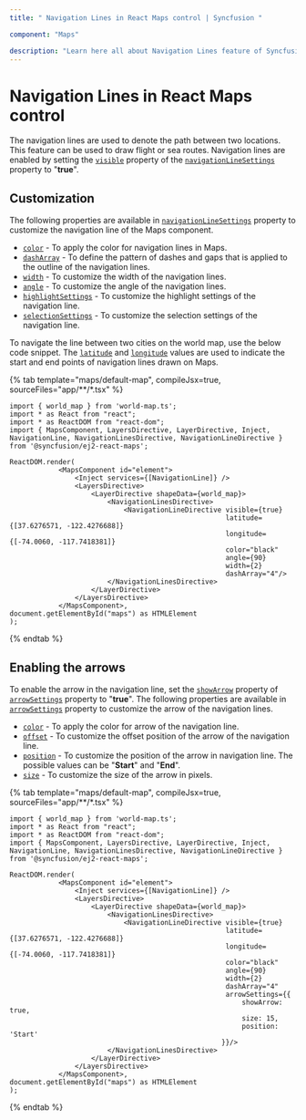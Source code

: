 ```yaml
---
title: " Navigation Lines in React Maps control | Syncfusion "

component: "Maps"

description: "Learn here all about Navigation Lines feature of Syncfusion React Maps control and more."
---
```


# Navigation Lines in React Maps control

The navigation lines are used to denote the path between two locations. This feature can be used to draw flight or sea routes. Navigation lines are enabled by setting the [`visible`](../api/maps/navigationLineSettingsModel/#visible) property of the [`navigationLineSettings`](../api/maps/navigationLineSettingsModel) property to "**true**".

## Customization

The following properties are available in [`navigationLineSettings`](../api/maps/navigationLineSettingsModel/) property to customize the navigation line of the Maps component.

* [`color`](../api/maps/navigationLineSettingsModel/#color) - To apply the color for navigation lines in Maps.
* [`dashArray`](../api/maps/navigationLineSettingsModel/#dasharray) - To define the pattern of dashes and gaps that is applied to the outline of the navigation lines.
* [`width`](../api/maps/navigationLineSettingsModel/#width) - To customize the width of the navigation lines.
* [`angle`](../api/maps/navigationLineSettingsModel/#angle) - To customize the angle of the navigation lines.
* [`highlightSettings`](../api/maps/navigationLineSettingsModel/#highlightsettings) - To customize the highlight settings of the navigation line.
* [`selectionSettings`](../api/maps/navigationLineSettingsModel/#selectionsettings) - To customize the selection settings of the navigation line.

To navigate the line between two cities on the world map, use the below code snippet. The [`latitude`](../api/maps/navigationLineSettingsModel/#latitude) and [`longitude`](../api/maps/navigationLineSettingsModel/#longitude) values are used to indicate the start and end points of navigation lines drawn on Maps.

{% tab template="maps/default-map", compileJsx=true, sourceFiles="app/**/*.tsx" %}

```tsx
import { world_map } from 'world-map.ts';
import * as React from "react";
import * as ReactDOM from "react-dom";
import { MapsComponent, LayersDirective, LayerDirective, Inject, NavigationLine, NavigationLinesDirective, NavigationLineDirective } from '@syncfusion/ej2-react-maps';

ReactDOM.render(
            <MapsComponent id="element">
                <Inject services={[NavigationLine]} />
                <LayersDirective>
                    <LayerDirective shapeData={world_map}>
                        <NavigationLinesDirective>
                            <NavigationLineDirective visible={true}
                                                     latitude={[37.6276571, -122.4276688]}
                                                     longitude={[-74.0060, -117.7418381]}
                                                     color="black"
                                                     angle={90}
                                                     width={2}
                                                     dashArray="4"/>
                        </NavigationLinesDirective>
                    </LayerDirective>
                </LayersDirective>
            </MapsComponent>,
document.getElementById("maps") as HTMLElement
);
```

{% endtab %}

## Enabling the arrows

To enable the arrow in the navigation line, set the [`showArrow`](../api/maps/arrowModel/#showarrow) property of [`arrowSettings`](../api/maps/navigationLineSettingsModel/#arrowsettings) property to "**true**". The following properties are available in [`arrowSettings`](../api/maps/navigationLineSettingsModel/#arrowsettings) property to customize the arrow of the navigation lines.

* [`color`](../api/maps/arrowModel/#color) - To apply the color for arrow of the navigation line.
* [`offset`](../api/maps/arrowModel/#offset) - To customize the offset position of the arrow of the navigation line.
* [`position`](../api/maps/arrowModel/#position) - To customize the position of the arrow in navigation line. The possible values can be "**Start**" and "**End**".
* [`size`](../api/maps/arrowModel/#size) - To customize the size of the arrow in pixels.

{% tab template="maps/default-map", compileJsx=true, sourceFiles="app/**/*.tsx" %}

```tsx
import { world_map } from 'world-map.ts';
import * as React from "react";
import * as ReactDOM from "react-dom";
import { MapsComponent, LayersDirective, LayerDirective, Inject, NavigationLine, NavigationLinesDirective, NavigationLineDirective } from '@syncfusion/ej2-react-maps';

ReactDOM.render(
            <MapsComponent id="element">
                <Inject services={[NavigationLine]} />
                <LayersDirective>
                    <LayerDirective shapeData={world_map}>
                        <NavigationLinesDirective>
                            <NavigationLineDirective visible={true}
                                                     latitude={[37.6276571, -122.4276688]}
                                                     longitude={[-74.0060, -117.7418381]}
                                                     color="black"
                                                     angle={90}
                                                     width={2}
                                                     dashArray="4"
                                                     arrowSettings={{
                                                         showArrow: true,
                                                         size: 15,
                                                         position: 'Start'
                                                    }}/>
                        </NavigationLinesDirective>
                    </LayerDirective>
                </LayersDirective>
            </MapsComponent>,
document.getElementById("maps") as HTMLElement
);
```

{% endtab %}